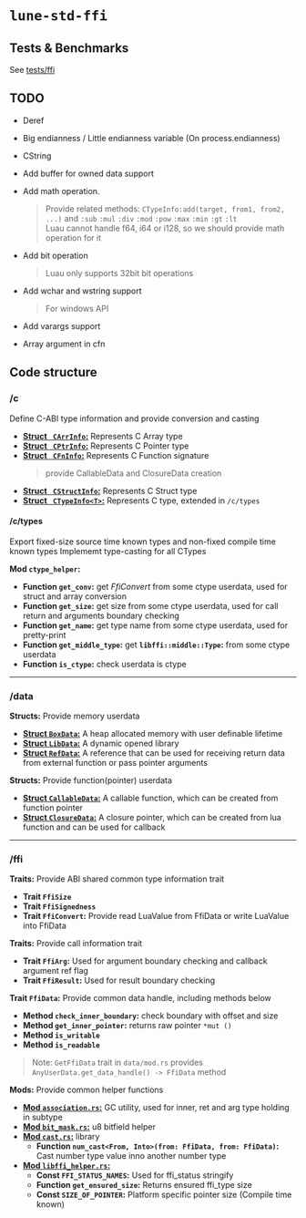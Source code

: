 # `lune-std-ffi`

## Tests & Benchmarks

See [tests/ffi](../../tests/ffi/README.md)

## TODO

- Deref

- Big endianness / Little endianness variable (On process.endianness)

- CString

- Add buffer for owned data support

- Add math operation.

  > Provide related methods: `CTypeInfo:add(target, from1, from2, ...)` and `:sub` `:mul` `:div` `:mod` `:pow` `:max` `:min` `:gt` `:lt`  
  > Luau cannot handle f64, i64 or i128, so we should provide math operation for it

- Add bit operation

  > Luau only supports 32bit bit operations

- Add wchar and wstring support

  > For windows API

- Add varargs support

- Array argument in cfn

## Code structure

### /c

Define C-ABI type information and provide conversion and casting

- [**Struct ` CArrInfo`:**](./src/c/struct_info.rs) Represents C Array type
- [**Struct ` CPtrInfo`:**](./src/c/ptr_info.rs) Represents C Pointer type
- [**Struct ` CFnInfo`:**](./src/c/fn_info.rs) Represents C Function signature
  > provide CallableData and ClosureData creation
- [**Struct ` CStructInfo`:**](./src/c/struct_info.rs) Represents C Struct type
- [**Struct ` CTypeInfo<T>`:**](./src/c/type_info.rs) Represents C type, extended in `/c/types`

#### /c/types

Export fixed-size source time known types and non-fixed compile time known types
Implememt type-casting for all CTypes

**Mod `ctype_helper`:**

- **Function `get_conv`:**
  get _FfiConvert_ from some ctype userdata, used for struct and array conversion
- **Function `get_size`:**
  get size from some ctype userdata, used for call return and arguments boundary checking
- **Function `get_name`:**
  get type name from some ctype userdata, used for pretty-print
- **Function `get_middle_type`:**
  get **`libffi::middle::Type`:** from some ctype userdata
- **Function `is_ctype`:** check userdata is ctype

---

### /data

**Structs:** Provide memory userdata

- [**Struct `BoxData`:**](./src/data/box_data/mod.rs) A heap allocated memory with user definable lifetime
- [**Struct `LibData`:**](./src/data/lib_data.rs) A dynamic opened library
- [**Struct `RefData`:**](./src/data/ref_data/mod.rs) A reference that can be used for receiving return data from external function or pass pointer arguments

**Structs:** Provide function(pointer) userdata

- [**Struct `CallableData`:**](./src/data/callable_data.rs) A callable function, which can be created from function pointer
- [**Struct `ClosureData`:**](./src/data/closure_data.rs) A closure pointer, which can be created from lua function and can be used for callback

---

### /ffi

**Traits:** Provide ABI shared common type information trait

- **Trait `FfiSize`**
- **Trait `FfiSignedness`**
- **Trait `FfiConvert`:** Provide read LuaValue from FfiData or write LuaValue into FfiData

**Traits:** Provide call information trait

- **Trait `FfiArg`:** Used for argument boundary checking and callback argument ref flag
- **Trait `FfiResult`:** Used for result boundary checking

**Trait `FfiData`:** Provide common data handle, including methods below

- **Method `check_inner_boundary`:** check boundary with offset and size
- **Method `get_inner_pointer`:** returns raw pointer `*mut ()`
- **Method `is_writable`**
- **Method `is_readable`**

> Note: `GetFfiData` trait in `data/mod.rs` provides `AnyUserData.get_data_handle() -> FfiData` method

**Mods:** Provide common helper functions

- [**Mod `association.rs`:**](./src/ffi/association.rs) GC utility, used for inner, ret and arg type holding in subtype
- [**Mod `bit_mask.rs`:**](./src/ffi/bit_mask.rs) u8 bitfield helper
- [**Mod `cast.rs`:**](./src/ffi/cast.rs) library
  - **Function `num_cast<From, Into>(from: FfiData, from: FfiData)`:**
    Cast number type value inno another number type
- [**Mod `libffi_helper.rs`:**](./src/ffi/libffi_helper.rs)
  - **Const `FFI_STATUS_NAMES`:** Used for ffi_status stringify
  - **Function `get_ensured_size`:** Returns ensured ffi_type size
  - **Const `SIZE_OF_POINTER`:** Platform specific pointer size (Compile time known)
